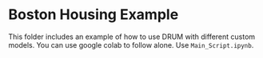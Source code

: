 # Boston Housing Example

This folder includes an example of how to use DRUM with different custom models. You can use google colab to follow alone. Use `Main_Script.ipynb`.
